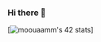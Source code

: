 ### Hi there 👋

[![moouaamm's 42 stats](https://badge.mediaplus.ma/greenbinary/moouaamm?UM6P=off)]
<!--

**MedWA3MO/MedWA3MO** is a ✨ _special_ ✨ repository because its `README.md` (this file) appears on your GitHub profile.

Here are some ideas to get you started:
- 🔭 I’m currently working on my skills...
- 🌱 I’m currently learning c language...
- 👯 I’m looking to collaborate on 42 projects...
- 🤔 I’m looking for help with ...
- 💬 Ask me about anything...
- 📫 How to reach me: ...
- 😄 Pronouns: ...
- ⚡ Fun fact: ...
-->
